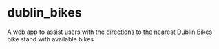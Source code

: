 # dublin_bikes
A web app to assist users with the directions to the nearest Dublin Bikes bike stand with available bikes
